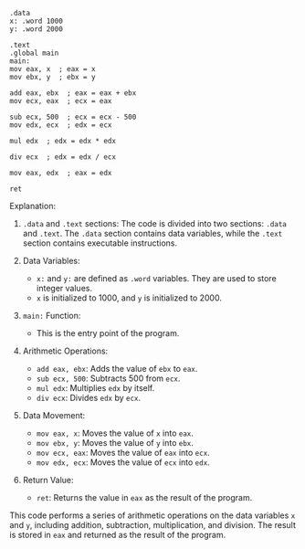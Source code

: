 ```assembly
.data
x: .word 1000
y: .word 2000

.text
.global main
main:
mov eax, x  ; eax = x
mov ebx, y  ; ebx = y

add eax, ebx  ; eax = eax + ebx
mov ecx, eax  ; ecx = eax

sub ecx, 500  ; ecx = ecx - 500
mov edx, ecx  ; edx = ecx

mul edx  ; edx = edx * edx

div ecx  ; edx = edx / ecx

mov eax, edx  ; eax = edx

ret
```

Explanation:

1. `.data` and `.text` sections: The code is divided into two sections: `.data` and `.text`. The `.data` section contains data variables, while the `.text` section contains executable instructions.

2. Data Variables:
   - `x:` and `y:` are defined as `.word` variables. They are used to store integer values.
   - `x` is initialized to 1000, and `y` is initialized to 2000.

3. `main:` Function:
   - This is the entry point of the program.

4. Arithmetic Operations:
   - `add eax, ebx`: Adds the value of `ebx` to `eax`.
   - `sub ecx, 500`: Subtracts 500 from `ecx`.
   - `mul edx`: Multiplies `edx` by itself.
   - `div ecx`: Divides `edx` by `ecx`.

5. Data Movement:
   - `mov eax, x`: Moves the value of `x` into `eax`.
   - `mov ebx, y`: Moves the value of `y` into `ebx`.
   - `mov ecx, eax`: Moves the value of `eax` into `ecx`.
   - `mov edx, ecx`: Moves the value of `ecx` into `edx`.

6. Return Value:
   - `ret`: Returns the value in `eax` as the result of the program.

This code performs a series of arithmetic operations on the data variables `x` and `y`, including addition, subtraction, multiplication, and division. The result is stored in `eax` and returned as the result of the program.